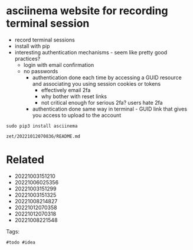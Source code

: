 # asciinema website for recording terminal session

- record terminal sessions
- install with pip
- interesting authentication mechanisms - seem like pretty good practices?
  - login with email confirmation
  - no passwords
    - authentication done each time by accessing a GUID resource and associating you using session cookies or tokens
      - effectively email 2fa
      - why bother with reset links
      - not critical enough for serious 2fa? users hate 2fa
    - authentication done same way in terminal - GUID link that gives you access to upload to the account

```
sudo pip3 install asciinema
```

` zet/20221012070836/README.md `

# Related

- 20221003151210
- 20221006025356
- 20221003151299
- 20221003151325
- 20221008214827
- 20221012070358
- 20221012070318
- 20221008221548

Tags:

    #todo #idea
